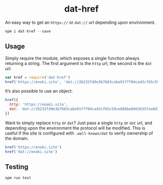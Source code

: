 <h1 align="center">dat-href</h1>

An easy way to get an `https://` or `dat://` url depending upon environment.

```js
npm i dat-href --save
```

## Usage

Simply require the module, which exposes a single function always returning a string. The first argument is the `http` url, the second is the `dat` url. 

```js
var href = require('dat-href')
href('https://enoki.site', 'dat://26232fd9e3b7683cabe91fff04ca43cf65c59ce888be89d3635fea9d3a02a6f2')
```

It’s also possible to use an object:

```js
href({
  http: 'https://enoki.site',
  dat: 'dat://26232fd9e3b7683cabe91fff04ca43cf65c59ce888be89d3635fea9d3a02a6f2'
})
```

Want to simply replace `http` or `dat`? Just pass a single `http` or `dat` url, and depending upon the environment the protocol will be modified. This is useful if the site is configured with `.well-known/dat` to verify ownership of the domain.

```js
href('https://enoki.site')
href('dat://enoki.site')
```

## Testing

```
npm run test
```